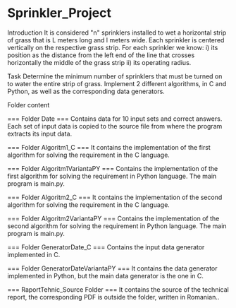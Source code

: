 # Sprinkler_Project


Introduction
It is considered "n" sprinklers installed to wet a horizontal strip of grass that is L meters long and l meters wide. Each sprinkler is centered vertically on the respective grass strip. For each sprinkler we know:
i) its position as the distance from the left end of the line that crosses horizontally the middle of the grass strip
ii) its operating radius.


Task
Determine the minimum number of sprinklers that must be turned on to water the entire strip of grass.
Implement 2 different algorithms, in C and Python, as well as the corresponding data generators.


Folder content

=== Folder Date ===
Contains data for 10 input sets and correct answers.
Each set of input data is copied to the source file from where the program extracts its input data.

=== Folder Algoritm1_C ===
It contains the implementation of the first algorithm for solving the requirement in the C language.

=== Folder Algoritm1VariantaPY ===
Contains the implementation of the first algorithm for solving the requirement in Python language.
The main program is main.py.

=== Folder Algoritm2_C ===
It contains the implementation of the second algorithm for solving the requirement in the C language.

=== Folder Algoritm2VariantaPY ===
Contains the implementation of the second algorithm for solving the requirement in Python language.
The main program is main.py.

=== Folder GeneratorDate_C ===
Contains the input data generator implemented in C.

=== Folder GeneratorDateVariantaPY ===
It contains the data generator implemented in Python, but the main data generator is the one in C.

=== RaportTehnic_Source Folder ===
It contains the source of the technical report, the corresponding PDF is outside the folder, written in Romanian..
